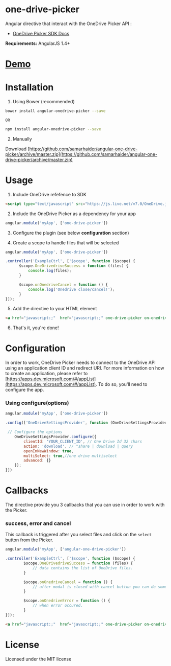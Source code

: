 one-drive-picker
=====================

Angular directive that interact with the OneDrive Picker API :
* [OneDrive Picker SDK Docs](https://dev.onedrive.com/sdk/js-v7/js-picker-open.htm)

**Requirements:** AngularJS 1.4+

# [Demo](https://samarhaider.github.io/angular-onedrive-picker/demo/)


# Installation

1. Using Bower (recommended)

  ```Bash
  bower install angular-onedrive-picker --save
  ```
    OR 

  ```Bash
  npm install angular-onedrive-picker --save
  ```

2. Manually

Download [https://github.com/samarhaider/angular-one-drive-picker/archive/master.zip](https://github.com/samarhaider/angular-one-drive-picker/archive/master.zip)


# Usage

1. Include OneDrive refefence to SDK

  ```html
  <script type="text/javascript" src="https://js.live.net/v7.0/OneDrive.js"></script>
  ```

2. Include the OneDrive Picker as a dependency for your app

  ```js
  angular.module('myApp', ['one-drive-picker'])
  ```

3. Configure the plugin (see below **configuration** section)

4. Create a scope to handle files that will be selected

  ```js
  angular.module('myApp', ['one-drive-picker'])

  .controller('ExampleCtrl', ['$scope', function ($scope) {
        $scope.OneDrivedriveSuccess = function (files) {
            console.log(files);
        }

        $scope.onOnedriveCancel = function () {
            console.log('Onedrive close/cancel!');
        }
  }]);
  ```

5. Add the directive to your HTML element

  ```html
  <a href="javascript:;"  href="javascript:;" one-drive-picker on-onedrive-success="OneDrivedriveSuccess(files)" on-onedrive-error="onOnedriveError()" on-onedrive-cancel="onOnedriveCancel()">Open my OneDrive Drive</a>
  ```

6. That's it, you're done!


# Configuration

In order to work, OneDrive Picker needs to connect to the OneDrive API using an application client ID and redirect URI. For more information on how to create an application, please refer to [https://apps.dev.microsoft.com/#/appList](https://apps.dev.microsoft.com/#/appList). To do so, you'll need to configure the app.


### Using configure(options)

```js
angular.module('myApp', ['one-drive-picker'])

.config(['OneDriveSettingsProvider', function (OneDriveSettingsProvider) {

 // Configure the options
    OneDriveSettingsProvider.configure({
        clientId: 'YOUR_CLIENT_ID', // One Drive Id 32 chars
        action: 'download', // "share | download | query
        openInNewWindow: true,
        multiSelect: true,//one drive multiselect
        advanced: {}
    });
}])
```

# Callbacks

The directive provide you 3 callbacks that you can use in order to work with the Picker.

### success, error and cancel

This callback is triggered after you select files and click on the `select` button from the Picker.

```js
angular.module('myApp', ['angular-one-drive-picker'])

.controller('ExampleCtrl', ['$scope', function ($scope) {
        $scope.OneDrivedriveSuccess = function (files) {
            // data contains the list of OneDrive files.
        }

        $scope.onOnedriveCancel = function () {
            // after modal is closed with cancel button you can do something.
        }

        $scope.onOnedriveError = function () {
            // when error occured.
        }
}]);
```

```html
<a href="javascript:;"  href="javascript:;" one-drive-picker on-onedrive-success="OneDrivedriveSuccess(files)" on-onedrive-error="onOnedriveError()" on-onedrive-cancel="onOnedriveCancel()">Open my OneDrive Drive</a>
```

# License
Licensed under the MIT license
